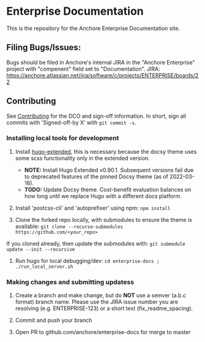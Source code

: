 # Enterprise Documentation

This is the repository for the Anchore Enterprise Documentation site.

## Filing Bugs/Issues:

Bugs should be filed in Anchore's internal JIRA in the "Anchore Enterprise" project with "compenent" field set to "Documentation".
JIRA: https://anchore.atlassian.net/jira/software/c/projects/ENTERPRISE/boards/22

## Contributing

See [Contributing](CONTRIBUTING.rst) for the DCO and sign-off information. In short, sign all
commits with 'Signed-off-by X' with `git commit -s`.

### Installing local tools for development

1. Install [hugo-extended](https://github.com/gohugoio/hugo/releases/), this is necessary because the docsy theme uses some scss functionality only in the extended version.
    - **NOTE:** Install Hugo Extended v0.90.1. Subsequent versions fail due to deprecated features of the pinned Docsy theme (as of 2022-03-16).
    - **TODO:** Update Docsy theme. Cost-benefit evaluation balances on how long until we replace Hugo with a different docs platform.

1. Install 'postcss-cli' and 'autoprefixer' using npm:
`npm install`

1. Clone the forked repo locally, with submodules to ensure the theme is available:
 `git clone --recurse-submodules https://github.com/<your_repo>`

  If you cloned already, then update the submodules with:
  `git submodule update --init --recursive`

1. Run hugo for local debugging/dev:
`cd enterprise-docs ; ./run_local_server.sh`

### Making changes and submitting updatess

1. Create a branch and make change, but do **NOT** use a semver (a.b.c format) branch name. Please use the JIRA issue number you are resolving (e.g. ENTERPRISE-123) or a short text (fix_readme_spacing).

1. Commit and push your branch

1. Open PR to github.com/anchore/enterprise-docs for merge to master




